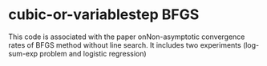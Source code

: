# cubic-or-variablestep BFGS
This code is associated with the paper onNon-asymptotic convergence rates of BFGS method without line search.
It includes two experiments (log-sum-exp problem and logistic regression)
